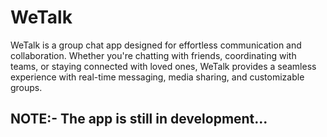# WeTalk

WeTalk is a group chat app designed for effortless communication and collaboration. Whether you're chatting with friends, coordinating with teams, or staying connected with loved ones, WeTalk provides a seamless experience with real-time messaging, media sharing, and customizable groups. 

## NOTE:- The app is still in development...
